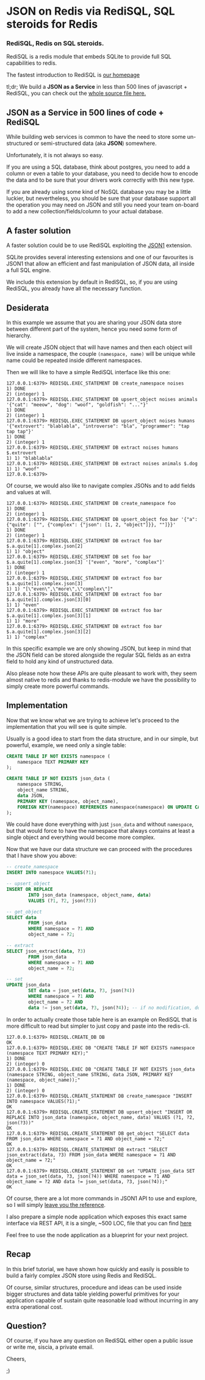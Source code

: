 # JSON on Redis via RediSQL, SQL steroids for Redis

### RediSQL, Redis on SQL steroids.

RediSQL is a redis module that embeds SQLite to provide full SQL capabilities to redis.

The fastest introduction to RediSQL is [our homepage](https://github.com/RedBeardLab/zeeSQL-doc/tree/70a762a22db224251819ed5ce9119aa9d87adf58/README.md)

tl;dr; We build a **JSON as a Service** in less than 500 lines of javascript + RediSQL, you can check out the [whole source file here.](https://github.com/RedBeardLab/JaaS/blob/master/index.js)

## JSON as a Service in 500 lines of code + RediSQL

While building web services is common to have the need to store some un-structured or semi-structured data \(aka **JSON**\) somewhere.

Unfortunately, it is not always so easy.

If you are using a SQL database, think about postgres, you need to add a column or even a table to your database, you need to decide how to encode the data and to be sure that your drivers work correctly with this new type.

If you are already using some kind of NoSQL database you may be a little luckier, but nevertheless, you should be sure that your database support all the operation you may need on JSON and still you need your team on-board to add a new collection/fields/column to your actual database.

## A faster solution

A faster solution could be to use RediSQL exploiting the [JSON1](https://www.sqlite.org/json1.html) extension.

SQLite provides several interesting extensions and one of our favourites is JSON1 that allow an efficient and fast manipulation of JSON data, all inside a full SQL engine.

We include this extension by default in RediSQL, so, if you are using RediSQL, you already have all the necessary function.

## Desiderata

In this example we assume that you are sharing your JSON data store between different part of the system, hence you need some form of hierarchy.

We will create JSON object that will have names and then each object will live inside a namespace, the couple `(namespace, name)` will be unique while name could be repeated inside different namespaces.

Then we will like to have a simple RediSQL interface like this one:

```text
127.0.0.1:6379> REDISQL.EXEC_STATEMENT DB create_namespace noises
1) DONE
2) (integer) 1
127.0.0.1:6379> REDISQL.EXEC_STATEMENT DB upsert_object noises animals '{"cat": "meeow", "dog": "woof", "goldfish": "..."}'
1) DONE
2) (integer) 1
127.0.0.1:6379> REDISQL.EXEC_STATEMENT DB upsert_object noises humans '{"extrovert": "blablabla", "introverse": "bla", "programmer": "tap tap tap"}'
1) DONE
2) (integer) 1
127.0.0.1:6379> REDISQL.EXEC_STATEMENT DB extract noises humans $.extrovert
1) 1) "blablabla"
127.0.0.1:6379> REDISQL.EXEC_STATEMENT DB extract noises animals $.dog
1) 1) "woof"
127.0.0.1:6379>
```

Of course, we would also like to navigate complex JSONs and to add fields and values at will.

```text
127.0.0.1:6379> REDISQL.EXEC_STATEMENT DB create_namespace foo
1) DONE
2) (integer) 1
127.0.0.1:6379> REDISQL.EXEC_STATEMENT DB upsert_object foo bar '{"a": {"quite": ["", {"complex": {"json": [1, 2, "object"]}}, ""]}}'
1) DONE
2) (integer) 1
127.0.0.1:6379> REDISQL.EXEC_STATEMENT DB extract foo bar $.a.quite[1].complex.json[2]
1) 1) "object"
127.0.0.1:6379> REDISQL.EXEC_STATEMENT DB set foo bar $.a.quite[1].complex.json[3] '["even", "more", "complex"]'
1) DONE
2) (integer) 1
127.0.0.1:6379> REDISQL.EXEC_STATEMENT DB extract foo bar $.a.quite[1].complex.json[3] 
1) 1) "[\"even\",\"more\",\"complex\"]"
127.0.0.1:6379> REDISQL.EXEC_STATEMENT DB extract foo bar $.a.quite[1].complex.json[3][0]
1) 1) "even"
127.0.0.1:6379> REDISQL.EXEC_STATEMENT DB extract foo bar $.a.quite[1].complex.json[3][1]
1) 1) "more"
127.0.0.1:6379> REDISQL.EXEC_STATEMENT DB extract foo bar $.a.quite[1].complex.json[3][2]
1) 1) "complex"
```

In this specific example we are only showing JSON, but keep in mind that the JSON field can be stored alongside the regular SQL fields as an extra field to hold any kind of unstructured data.

Also please note how these APIs are quite pleasant to work with, they seem almost native to redis and thanks to redis-module we have the possibility to simply create more powerful commands.

## Implementation

Now that we know what we are trying to achieve let's proceed to the implementation that you will see is quite simple.

Usually is a good idea to start from the data structure, and in our simple, but powerful, example, we need only a single table:

```sql
CREATE TABLE IF NOT EXISTS namespace ( 
    namespace TEXT PRIMARY KEY 
); 

CREATE TABLE IF NOT EXISTS json_data (
    namespace STRING,
    object_name STRING,
    data JSON,
    PRIMARY KEY (namespace, object_name),
    FOREIGN KEY(namespace) REFERENCES namespace(namespace) ON UPDATE CASCADE ON DELETE CASCADE
);
```

We could have done everything with just `json_data` and without `namespace`, but that would force to have the namespace that always contains at least a single object and everything would become more complex.

Now that we have our data structure we can proceed with the procedures that I have show you above:

```sql
-- create_namespace
INSERT INTO namespace VALUES(?1);

-- upsert_object
INSERT OR REPLACE 
        INTO json_data (namespace, object_name, data)
        VALUES (?1, ?2, json(?3))

-- get_object
SELECT data 
        FROM json_data 
        WHERE namespace = ?1 AND
        object_name = ?2;

-- extract
SELECT json_extract(data, ?3) 
        FROM json_data 
        WHERE namespace = ?1 AND 
        object_name = ?2;

-- set
UPDATE json_data 
        SET data = json_set(data, ?3, json(?4))
        WHERE namespace = ?1 AND 
        object_name = ?2 AND
        data != json_set(data, ?3, json(?4)); -- if no modification, don't change the object
```

In order to actually create those table here is an example on RediSQL that is more difficult to read but simpler to just copy and paste into the redis-cli.

```text
127.0.0.1:6379> REDISQL.CREATE_DB DB
OK
127.0.0.1:6379> REDISQL.EXEC DB "CREATE TABLE IF NOT EXISTS namespace (namespace TEXT PRIMARY KEY);" 
1) DONE
2) (integer) 0
127.0.0.1:6379> REDISQL.EXEC DB "CREATE TABLE IF NOT EXISTS json_data (namespace STRING, object_name STRING, data JSON, PRIMARY KEY (namespace, object_name));"
1) DONE
2) (integer) 0
127.0.0.1:6379> REDISQL.CREATE_STATEMENT DB create_namespace "INSERT INTO namespace VALUES(?1);"
OK
127.0.0.1:6379> REDISQL.CREATE_STATEMENT DB upsert_object "INSERT OR REPLACE INTO json_data (namespace, object_name, data) VALUES (?1, ?2, json(?3))"
OK
127.0.0.1:6379> REDISQL.CREATE_STATEMENT DB get_object "SELECT data FROM json_data WHERE namespace = ?1 AND object_name = ?2;"
OK
127.0.0.1:6379> REDISQL.CREATE_STATEMENT DB extract "SELECT json_extract(data, ?3) FROM json_data WHERE namespace = ?1 AND object_name = ?2;"
OK
127.0.0.1:6379> REDISQL.CREATE_STATEMENT DB set "UPDATE json_data SET data = json_set(data, ?3, json(?4)) WHERE namespace = ?1 AND object_name = ?2 AND data != json_set(data, ?3, json(?4));"
OK
```

Of course, there are a lot more commands in JSON1 API to use and explore, so I will simply [leave you the reference](https://www.sqlite.org/json1.html).

I also prepare a simple node application which exposes this exact same interface via REST API, it is a single, ~500 LOC, file that you can find [here](https://github.com/RedBeardLab/JaaS/blob/master/index.js)

Feel free to use the node application as a blueprint for your next project.

## Recap

In this brief tutorial, we have shown how quickly and easily is possible to build a fairly complex JSON store using Redis and RediSQL.

Of course, similar structures, procedure and ideas can be used inside bigger structures and data table yielding powerful primitives for your application capable of sustain quite reasonable load without incurring in any extra operational cost.

## Question?

Of course, if you have any question on RediSQL either open a public issue or write me, siscia, a private email.

Cheers,

;\)


